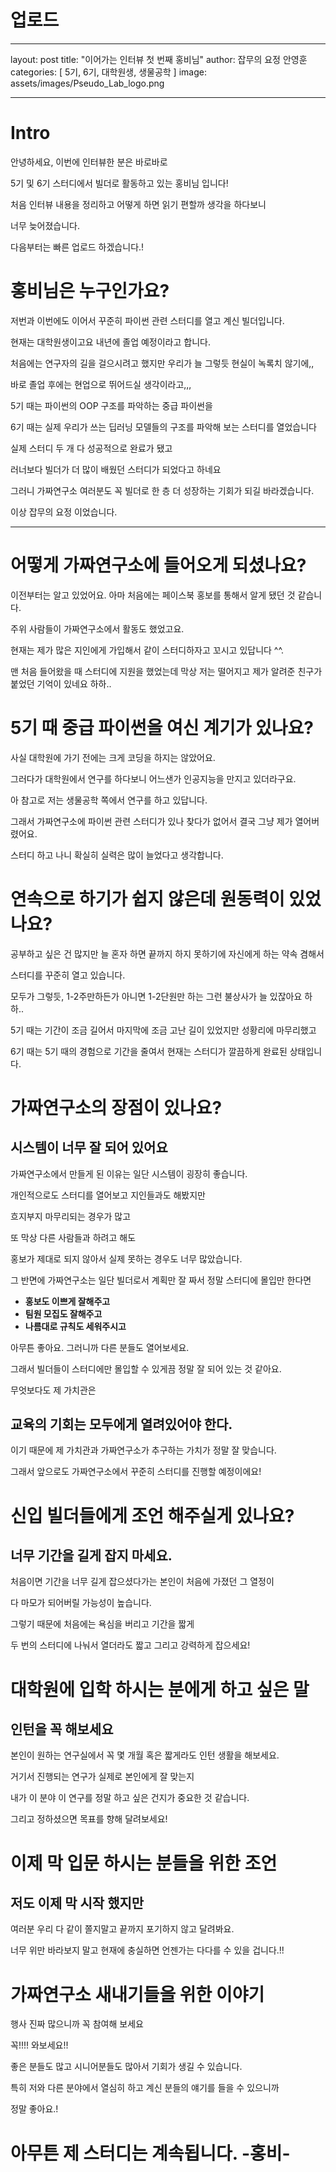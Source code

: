 # 업로드

---

layout: post
title: "이어가는 인터뷰 첫 번째 홍비님"
author: 잡무의 요정 안영훈
categories: [ 5기, 6기, 대학원생, 생물공학 ]
image: assets/images/Pseudo_Lab_logo.png

---

# Intro

안녕하세요, 이번에 인터뷰한 분은 바로바로 

5기 및 6기 스터디에서 빌더로 활동하고 있는 홍비님 입니다!

처음 인터뷰 내용을 정리하고 어떻게 하면 읽기 편할까 생각을 하다보니

너무 늦어졌습니다. 

다음부터는 빠른 업로드 하겠습니다.!

# 홍비님은 누구인가요?

저번과 이번에도 이어서 꾸준히 파이썬 관련 스터디를 열고 계신 빌더입니다.

현재는 대학원생이고요 내년에 졸업 예정이라고 합니다.

처음에는 연구자의 길을 걸으시려고 했지만 우리가 늘 그렇듯 현실이 녹록치 않기에,,

바로 졸업 후에는 현업으로 뛰어드실 생각이라고,,,

5기 때는 파이썬의 OOP 구조를 파악하는 중급 파이썬을

6기 때는 실제 우리가 쓰는 딥러닝 모델들의 구조를 파악해 보는 스터디를 열었습니다

실제 스터디 두 개 다 성공적으로 완료가 됐고 

러너보다 빌더가 더 많이 배웠던 스터디가 되었다고 하네요

그러니 가짜연구소 여러분도 꼭 빌더로 한 층 더 성장하는 기회가 되길 바라겠습니다.

이상 잡무의 요정 이었습니다.

---

# 어떻게 가짜연구소에 들어오게 되셨나요?

이전부터는 알고 있었어요. 아마 처음에는 페이스북 홍보를 통해서 알게 됐던 것 같습니다.

 주위 사람들이 가짜연구소에서 활동도 했었고요.

현재는 제가 많은 지인에게 가입해서 같이 스터디하자고 꼬시고 있답니다 ^^.

맨 처음 들어왔을 때 스터디에 지원을 했었는데 막상 저는 떨어지고 제가 알려준 친구가 붙었던 기억이 있네요 하하..

# 5기 때 중급 파이썬을 여신 계기가 있나요?

사실 대학원에 가기 전에는 크게 코딩을 하지는 않았어요.

그러다가 대학원에서 연구를 하다보니 어느샌가 인공지능을 만지고 있더라구요.

아 참고로 저는 생물공학 쪽에서 연구를 하고 있답니다. 

그래서 가짜연구소에 파이썬 관련 스터디가 있나 찾다가 없어서 결국 그냥 제가 열어버렸어요.

스터디 하고 나니 확실히 실력은 많이 늘었다고 생각합니다.

# 연속으로 하기가 쉽지 않은데 원동력이 있었나요?

공부하고 싶은 건 많지만 늘 혼자 하면 끝까지 하지 못하기에 자신에게 하는 약속 겸해서 

스터디를 꾸준히 열고 있습니다.

모두가 그렇듯, 1-2주만하든가 아니면 1-2단원만 하는 그런 불상사가 늘 있잖아요 하하..

5기 때는 기간이 조금 길어서 마지막에 조금 고난 길이 있었지만 성황리에 마무리했고 

6기 때는 5기 때의 경험으로 기간을 줄여서 현재는 스터디가 깔끔하게 완료된 상태입니다.

# 가짜연구소의 장점이 있나요?

## 시스템이 너무 잘 되어 있어요

가짜연구소에서 만들게 된 이유는 일단 시스템이 굉장히 좋습니다.

개인적으로도 스터디를 열어보고 지인들과도 해봤지만 

흐지부지 마무리되는 경우가 많고

또 막상 다른 사람들과 하려고 해도 

홍보가 제대로 되지 않아서 실제 못하는 경우도 너무 많았습니다.

그 반면에 가짜연구소는 일단 빌더로서 계획만 잘 짜서 정말 스터디에 몰입만 한다면

- **홍보도 이쁘게 잘해주고**
- **팀원 모집도 잘해주고**
- **나름대로 규칙도 세워주시고**

아무튼 좋아요. 그러니까 다른 분들도 열어보세요.

그래서 빌더들이 스터디에만 몰입할 수 있게끔 정말 잘 되어 있는 것 같아요.

무엇보다도 제 가치관은

## 교육의 기회는 모두에게 열려있어야 한다.

이기 때문에 제 가치관과 가짜연구소가 추구하는 가치가 정말 잘 맞습니다.

그래서 앞으로도 가짜연구소에서 꾸준히 스터디를 진행할 예정이에요!

# 신입 빌더들에게 조언 해주실게 있나요?

## 너무 기간을 길게 잡지 마세요.

처음이면 기간을 너무 길게 잡으셨다가는 본인이 처음에 가졌던 그 열정이 

다 마모가 되어버릴 가능성이 높습니다.

그렇기 때문에 처음에는 욕심을 버리고 기간을 짧게 

두 번의 스터디에 나눠서 열더라도 짧고 그리고 강력하게 잡으세요!

# 대학원에 입학 하시는 분에게 하고 싶은 말

## 인턴을 꼭 해보세요

본인이 원하는 연구실에서 꼭 몇 개월 혹은 짧게라도 인턴 생활을 해보세요.

거기서 진행되는 연구가 실제로 본인에게 잘 맞는지 

내가 이 분야 이 연구를 정말 하고 싶은 건지가 중요한 것 같습니다.

그리고 정하셨으면 목표를 향해 달려보세요!

# 이제 막 입문 하시는 분들을 위한 조언

## 저도 이제 막 시작 했지만

여러분 우리 다 같이 쫄지말고 끝까지 포기하지 않고 달려봐요.

너무 위만 바라보지 말고 현재에 충실하면 언젠가는 다다를 수 있을 겁니다.!!

# 가짜연구소 새내기들을 위한 이야기

행사 진짜 많으니까 꼭 참여해 보세요 

꼭!!!! 와보세요!!

좋은 분들도 많고 시니어분들도 많아서 기회가 생길 수 있습니다.

특히 저와 다른 분야에서 열심히 하고 계신 분들의 얘기를 들을 수 있으니까

정말 좋아요.!

# 아무튼 제 스터디는 계속됩니다. -홍비-